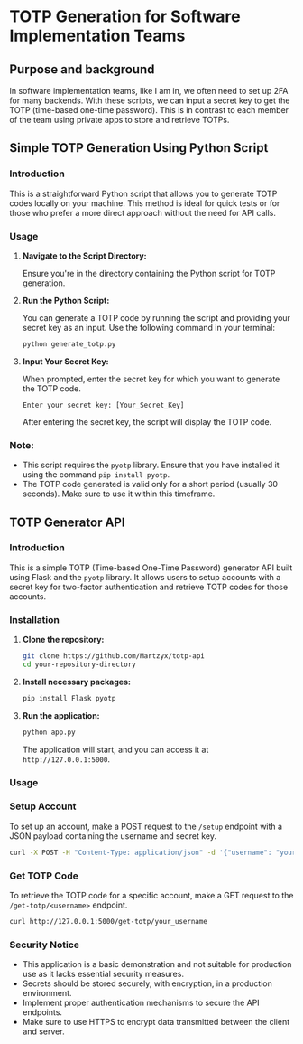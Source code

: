 # TOTP Generation for Software Implementation Teams

## Purpose and background
In software implementation teams, like I am in, we often need to set up 2FA for many backends. With these scripts, we can input a secret key to get the TOTP (time-based one-time password). This is in contrast to each member of the team using private apps to store and retrieve TOTPs.


## Simple TOTP Generation Using Python Script

### Introduction

This is a straightforward Python script that allows you to generate TOTP codes locally on your machine. This method is ideal for quick tests or for those who prefer a more direct approach without the need for API calls.

### Usage

1. **Navigate to the Script Directory:**

   Ensure you're in the directory containing the Python script for TOTP generation.

2. **Run the Python Script:**

   You can generate a TOTP code by running the script and providing your secret key as an input. Use the following command in your terminal:

    ```bash
    python generate_totp.py
    ```

3. **Input Your Secret Key:**

   When prompted, enter the secret key for which you want to generate the TOTP code.

    ```
    Enter your secret key: [Your_Secret_Key]
    ```

   After entering the secret key, the script will display the TOTP code.

### Note:

- This script requires the `pyotp` library. Ensure that you have installed it using the command `pip install pyotp`.
- The TOTP code generated is valid only for a short period (usually 30 seconds). Make sure to use it within this timeframe.


## TOTP Generator API

### Introduction

This is a simple TOTP (Time-based One-Time Password) generator API built using Flask and the `pyotp` library. It allows users to setup accounts with a secret key for two-factor authentication and retrieve TOTP codes for those accounts.

### Installation

1. **Clone the repository:**

    ```bash
    git clone https://github.com/Martzyx/totp-api
    cd your-repository-directory
    ```

2. **Install necessary packages:**

    ```bash
    pip install Flask pyotp
    ```

3. **Run the application:**
    ```bash
    python app.py
    ```
    The application will start, and you can access it at `http://127.0.0.1:5000`.

### Usage

### Setup Account

To set up an account, make a POST request to the `/setup` endpoint with a JSON payload containing the username and secret key.

```bash
curl -X POST -H "Content-Type: application/json" -d '{"username": "your_username", "secret": "your_secret_key"}' http://127.0.0.1:5000/setup
```

### Get TOTP Code

To retrieve the TOTP code for a specific account, make a GET request to the `/get-totp/<username>` endpoint.

```bash
curl http://127.0.0.1:5000/get-totp/your_username
```

### Security Notice

-   This application is a basic demonstration and not suitable for production use as it lacks essential security measures.
-   Secrets should be stored securely, with encryption, in a production environment.
-   Implement proper authentication mechanisms to secure the API endpoints.
-   Make sure to use HTTPS to encrypt data transmitted between the client and server.
